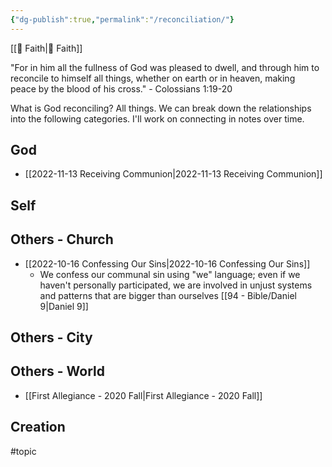 ```yaml
---
{"dg-publish":true,"permalink":"/reconciliation/"}
---
```



[[📘 Faith\|📘 Faith]]

"For in him all the fullness of God was pleased to dwell, and through him to reconcile to himself all things, whether on earth or in heaven, making peace by the blood of his cross." - Colossians 1:19-20

What is God reconciling? All things. We can break down the relationships into the following categories. I'll work on connecting in notes over time.

## God

* [[2022-11-13 Receiving Communion\|2022-11-13 Receiving Communion]]

## Self

## Others - Church

* [[2022-10-16 Confessing Our Sins\|2022-10-16 Confessing Our Sins]]
    * We confess our communal sin using "we" language; even if we haven't personally participated, we are involved in unjust systems and patterns that are bigger than ourselves [[94 - Bible/Daniel 9\|Daniel 9]]

## Others - City

## Others - World

* [[First Allegiance - 2020 Fall\|First Allegiance - 2020 Fall]]

## Creation

#topic 